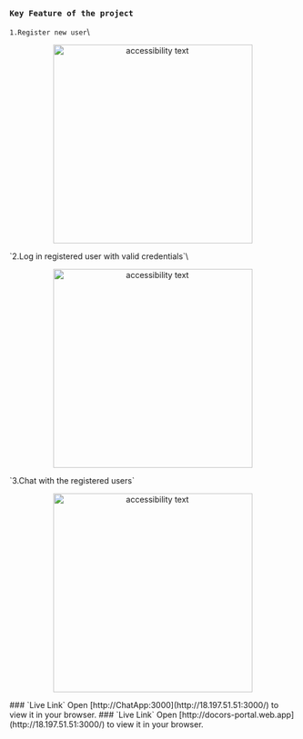 ### `Key Feature of the project`
`1.Register new user`\
<p align="center">
  <img src="https://i.ibb.co/KNdZhj1/Screenshot-from-2023-01-04-11-15-52.png" width="350" alt="accessibility text">
</p>
`2.Log in registered user with valid credentials`\
<p align="center">
  <img src="https://i.ibb.co/17V7tpJ/Screenshot-from-2023-01-04-11-14-27.png" width="350" alt="accessibility text">
</p>
`3.Chat with the registered users`
<p align="center">
  <img src="https://i.ibb.co/HgWrZm6/Screenshot-from-2023-01-04-11-08-28.png" width="350" alt="accessibility text">
</p>
### `Live Link`
Open  [http://ChatApp:3000](http://18.197.51.51:3000/) to view it in your browser.
### `Live Link`
Open [http://docors-portal.web.app](http://18.197.51.51:3000/) to view it in your browser.

